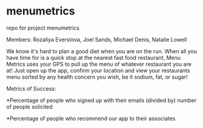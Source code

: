 # menumetrics
repo for project menumetrics


Members:
Rozaliya Everstova, 
Joel Sands, 
Michael Denis,
Natalie Lowell

We know it's hard to plan a good diet when you are on the run. When all you have time for is a quick stop at the nearest fast food restaurant, Menu Metrics uses your GPS to pull up the menu of whatever restaurant you are at! Just open up the app, confirm your location and view your restaurants menu sorted by any health concern you wish, be it sodium, fat, or sugar!

Metrics of Success:

*Percentage of people who signed up with their emails (divided by) number of people solicited

*Percentage of people who recommend our app to their associates
